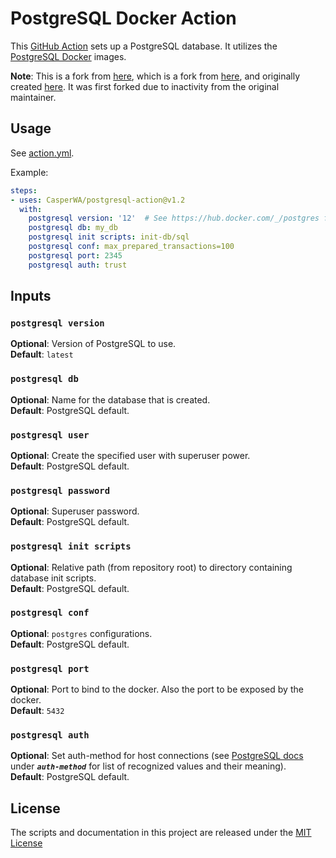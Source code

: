# PostgreSQL Docker Action

This [GitHub Action](https://github.com/features/actions) sets up a PostgreSQL database.
It utilizes the [PostgreSQL Docker](https://hub.docker.com/_/postgres) images.

**Note**: This is a fork from [here](https://github.com/hank-cp/postgresql-action), which is a fork from [here](https://github.com/danielweller-swp/postgresql-action), and originally created [here](https://github.com/Harmon758/postgresql-action).
It was first forked due to inactivity from the original maintainer.

## Usage

See [action.yml](action.yml).

Example:

```yaml
steps:
- uses: CasperWA/postgresql-action@v1.2
  with:
    postgresql version: '12'  # See https://hub.docker.com/_/postgres for available versions
    postgresql db: my_db
    postgresql init scripts: init-db/sql
    postgresql conf: max_prepared_transactions=100
    postgresql port: 2345
    postgresql auth: trust
```

## Inputs

### `postgresql version`

**Optional**: Version of PostgreSQL to use.  
**Default**: `latest`

### `postgresql db`

**Optional**: Name for the database that is created.  
**Default**: PostgreSQL default.

### `postgresql user`

**Optional**: Create the specified user with superuser power.  
**Default**: PostgreSQL default.

### `postgresql password`

**Optional**: Superuser password.  
**Default**: PostgreSQL default.

### `postgresql init scripts`

**Optional**: Relative path (from repository root) to directory containing database init scripts.  
**Default**: PostgreSQL default.

### `postgresql conf`

**Optional**: `postgres` configurations.  
**Default**: PostgreSQL default.

### `postgresql port`

**Optional**: Port to bind to the docker.
Also the port to be exposed by the docker.  
**Default**: `5432`

### `postgresql auth`

**Optional**: Set auth-method for host connections (see [PostgreSQL docs](https://www.postgresql.org/docs/current/auth-pg-hba-conf.html) under _**`auth-method`**_ for list of recognized values and their meaning).  
**Default**: PostgreSQL default.

## License

The scripts and documentation in this project are released under the [MIT License](LICENSE)
